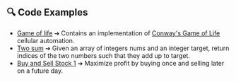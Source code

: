## 🔍 Code Examples
- [Game of life](game_of_life.md) ➔
 Contains an implementation of [Conway's Game of Life](https://en.wikipedia.org/wiki/Conway%27s_Game_of_Life) cellular automation.
- [Two sum](two_sum.md) ➔ Given an array of integers nums and an integer target, return indices of the two numbers such that they add up to target.
- [ Buy and Sell Stock 1](buy_and_sell_stock.md) ➔ Maximize profit by buying once and selling later on a future day.


